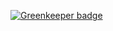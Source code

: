 

[![Greenkeeper badge](https://badges.greenkeeper.io/icedream/language-buroscript.svg)](https://greenkeeper.io/)